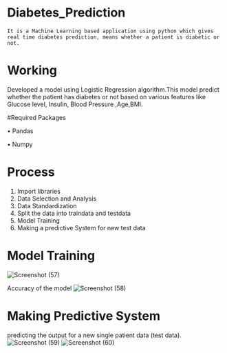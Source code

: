 # Diabetes_Prediction

	It is a Machine Learning based application using python which gives real time diabetes prediction, means whether a patient is diabetic or not.
# Working

Developed a model using Logistic Regression algorithm.This model predict whether the patient has diabetes or not based on various features like Glucose level,
Insulin, Blood Pressure ,Age,BMI.

#Required Packages

•	Pandas

•	Numpy

# Process 
1. Import libraries
2. Data Selection and Analysis
3. Data Standardization
4. Split the data into traindata and testdata
5. Model Training
6. Making a predictive System for new test data


# Model Training 
![Screenshot (57)](https://user-images.githubusercontent.com/95540846/187029776-b60464f5-a064-4b0d-bc5e-7645addf7ff6.png)

Accuracy of the model 
![Screenshot (58)](https://user-images.githubusercontent.com/95540846/187029944-234fdca0-1bc9-4aeb-8eea-1aabc3dbb81d.png)

# Making Predictive System

predicting the output for a new single patient data (test data).
![Screenshot (59)](https://user-images.githubusercontent.com/95540846/187030049-b13c081a-e4ef-4bc4-a90a-44fb0e0587e3.png)
![Screenshot (60)](https://user-images.githubusercontent.com/95540846/187030057-2a2e82af-b54c-41ad-a7c7-170c9def37b9.png)



